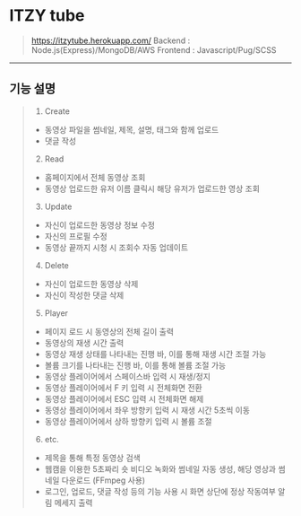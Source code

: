 # ITZY tube
> https://itzytube.herokuapp.com/
> Backend : Node.js(Express)/MongoDB/AWS
> Frontend : Javascript/Pug/SCSS
---------------------------------------
## 기능 설명
> 1. Create
> * 동영상 파일을 썸네일, 제목, 설명, 태그와 함께 업로드
> * 댓글 작성
> 2. Read
> * 홈페이지에서 전체 동영상 조회
> * 동영상 업로드한 유저 이름 클릭시 해당 유저가 업로드한 영상 조회
> 3. Update
> * 자신이 업로드한 동영상 정보 수정
> * 자신의 프로필 수정
> * 동영상 끝까지 시청 시 조회수 자동 업데이트
> 4. Delete
> * 자신이 업로드한 동영상 삭제
> * 자신이 작성한 댓글 삭제
> 5. Player
> * 페이지 로드 시 동영상의 전체 길이 출력
> * 동영상의 재생 시간 출력
> * 동영상 재생 상태를 나타내는 진행 바, 이를 통해 재생 시간 조절 가능
> * 볼륨 크기를 나타내는 진행 바, 이를 통해 볼륨 조절 가능
> * 동영상 플레이어에서 스페이스바 입력 시 재생/정지
> * 동영상 플레이어에서 F 키 입력 시 전체화면 전환
> * 동영상 플레이어에서 ESC 입력 시 전체화면 해제
> * 동영상 플레이어에서 좌우 방향키 입력 시 재생 시간 5초씩 이동
> * 동영상 플레이어에서 상하 방향키 입력 시 볼륨 조절
> 6. etc.
> * 제목을 통해 특정 동영상 검색
> * 웹캠을 이용한 5초짜리 숏 비디오 녹화와 썸네일 자동 생성, 해당 영상과 썸네일 다운로드 (FFmpeg 사용)
> * 로그인, 업로드, 댓글 작성 등의 기능 사용 시 화면 상단에 정상 작동여부 알림 메세지 출력
